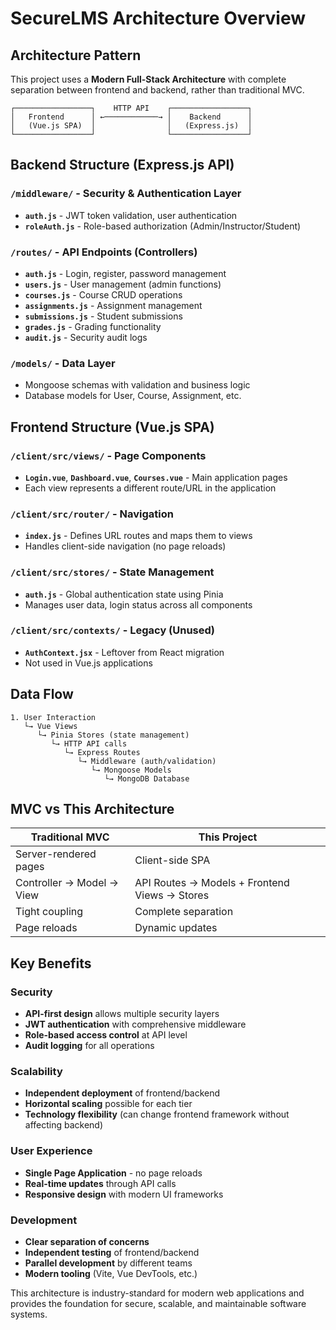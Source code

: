 # SecureLMS Architecture Overview

## Architecture Pattern

This project uses a **Modern Full-Stack Architecture** with complete separation between frontend and backend, rather than traditional MVC.

```
┌─────────────────┐    HTTP API    ┌─────────────────┐
│   Frontend      │ ←────────────→ │    Backend      │
│   (Vue.js SPA)  │                │   (Express.js)  │
└─────────────────┘                └─────────────────┘
```

## Backend Structure (Express.js API)

### `/middleware/` - Security & Authentication Layer
- **`auth.js`** - JWT token validation, user authentication
- **`roleAuth.js`** - Role-based authorization (Admin/Instructor/Student)

### `/routes/` - API Endpoints (Controllers)
- **`auth.js`** - Login, register, password management
- **`users.js`** - User management (admin functions)
- **`courses.js`** - Course CRUD operations
- **`assignments.js`** - Assignment management
- **`submissions.js`** - Student submissions
- **`grades.js`** - Grading functionality
- **`audit.js`** - Security audit logs

### `/models/` - Data Layer
- Mongoose schemas with validation and business logic
- Database models for User, Course, Assignment, etc.

## Frontend Structure (Vue.js SPA)

### `/client/src/views/` - Page Components
- **`Login.vue`**, **`Dashboard.vue`**, **`Courses.vue`** - Main application pages
- Each view represents a different route/URL in the application

### `/client/src/router/` - Navigation
- **`index.js`** - Defines URL routes and maps them to views
- Handles client-side navigation (no page reloads)

### `/client/src/stores/` - State Management
- **`auth.js`** - Global authentication state using Pinia
- Manages user data, login status across all components

### `/client/src/contexts/` - Legacy (Unused)
- **`AuthContext.jsx`** - Leftover from React migration
- Not used in Vue.js applications

## Data Flow

```
1. User Interaction
   └→ Vue Views
      └→ Pinia Stores (state management)
         └→ HTTP API calls
            └→ Express Routes
               └→ Middleware (auth/validation)
                  └→ Mongoose Models
                     └→ MongoDB Database
```

## MVC vs This Architecture

| **Traditional MVC** | **This Project** |
|-------------------|------------------|
| Server-rendered pages | Client-side SPA |
| Controller → Model → View | API Routes → Models + Frontend Views → Stores |
| Tight coupling | Complete separation |
| Page reloads | Dynamic updates |

## Key Benefits

### Security
- **API-first design** allows multiple security layers
- **JWT authentication** with comprehensive middleware
- **Role-based access control** at API level
- **Audit logging** for all operations

### Scalability
- **Independent deployment** of frontend/backend
- **Horizontal scaling** possible for each tier
- **Technology flexibility** (can change frontend framework without affecting backend)

### User Experience
- **Single Page Application** - no page reloads
- **Real-time updates** through API calls
- **Responsive design** with modern UI frameworks

### Development
- **Clear separation of concerns**
- **Independent testing** of frontend/backend
- **Parallel development** by different teams
- **Modern tooling** (Vite, Vue DevTools, etc.)

This architecture is industry-standard for modern web applications and provides the foundation for secure, scalable, and maintainable software systems.